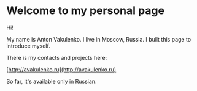 # Welcome to my personal page

Hi!

My name is Anton Vakulenko. I live in Moscow, Russia. I built this page to introduce myself.

There is my contacts and projects here:

[http://avakulenko.ru](http://avakulenko.ru)

So far, it's available only in Russian.
